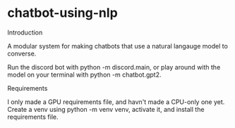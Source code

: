 # chatbot-using-nlp
Introduction

A modular system for making chatbots that use a natural langauge model to converse.

Run the discord bot with python -m discord.main, or play around with the model on your terminal with python -m chatbot.gpt2.

Requirements

I only made a GPU requirements file, and havn't made a CPU-only one yet. Create a venv using python -m venv venv, activate it, and install the requirements file.
